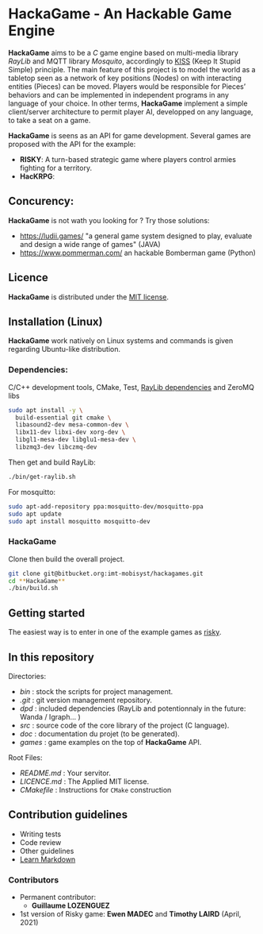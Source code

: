 # HackaGame - An Hackable Game Engine

**HackaGame** aims to be a *C* game engine based on multi-media library *RayLib* and MQTT library *Mosquito*, accordingly to [KISS](https://fr.wikipedia.org/wiki/Principe_KISS)  (Keep It Stupid Simple) principle.
The main feature of this project is to model the world as a tabletop seen as a network of key positions (Nodes) on with 
interacting entities (Pieces) can be moved.
Players would be responsible for Pieces’ behaviors and can be implemented in independent programs in any language of your choice.
In other terms, **HackaGame** implement a simple client/server architecture to permit player AI, developped on any language, to take a seat on a game.

**HackaGame** is seens as an API for game development.
Several games are proposed with the API for the example:

- **RISKY**: A turn-based strategic game where players control armies fighting for a territory.
- **HacKRPG**:

## Concurency:

**HackaGame** is not wath you looking for ? Try those solutions:

- https://ludii.games/ "a general game system designed to play, evaluate and design a wide range of games" (JAVA)
- https://www.pommerman.com/ an hackable Bomberman game (Python)

## Licence

**HackaGame** is distributed under the [MIT license](./LICENCE.md).

## Installation (Linux)

**HackaGame** work natively on Linux systems and commands is given regarding Ubuntu-like distribution.

### Dependencies:

C/C++ development tools, CMake, Test, [RayLib dependencies](https://github.com/raysan5/raylib/wiki/Working-on-GNU-Linux) and ZeroMQ libs

```bash
sudo apt install -y \
  build-essential git cmake \
  libasound2-dev mesa-common-dev \
  libx11-dev libxi-dev xorg-dev \
  libgl1-mesa-dev libglu1-mesa-dev \
  libzmq3-dev libczmq-dev
```

Then get and build RayLib:

```bash
./bin/get-raylib.sh
```

For mosquitto:

```bash
sudo apt-add-repository ppa:mosquitto-dev/mosquitto-ppa
sudo apt update
sudo apt install mosquitto mosquitto-dev
```

### **HackaGame**

Clone then build the overall project.

```bash
git clone git@bitbucket.org:imt-mobisyst/hackagames.git
cd **HackaGame**
./bin/build.sh
```

## Getting started

The easiest way is to enter in one of the example games as [risky](./games/risky).

## In this repository

Directories:

- *bin* : stock the scripts for project management.
- *.git* : git version management repository.
- *dpd* : included dependencies (RayLib and potentionnaly in the future: Wanda / Igraph... )
- *src* : source code of the core library of the project (C language).
- *doc* : documentation du projet (to be generated).
- *games* : game examples on the top of **HackaGame** API.

Root Files:

- *README.md* : Your servitor.
- *LICENCE.md* : The Applied MIT license.
- *CMakefile* : Instructions for `CMake` construction

## Contribution guidelines

* Writing tests
* Code review
* Other guidelines
* [Learn Markdown](https://bitbucket.org/tutorials/markdowndemo)

### Contributors

- Permanent contributor:
  * **Guillaume LOZENGUEZ**
- 1st version of Risky game: **Ewen MADEC** and **Timothy LAIRD** (April, 2021)

